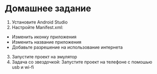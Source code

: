 # Домашнее задание

1) Установите Android Studio
2) Настройте  Manifest.xml:

* Изменить иконку приложения
* Изменить название приложения
* Добавьте разрешение на использование интернета

3) Запустите проект на эмулятор
4) Задача со звездочкой:  Запустите проект на телефоне с помошью usb и wi-fi
